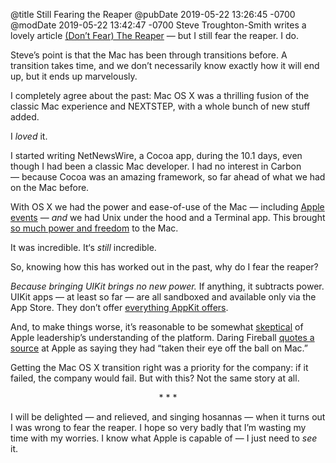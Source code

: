 @title Still Fearing the Reaper
@pubDate 2019-05-22 13:26:45 -0700
@modDate 2019-05-22 13:42:47 -0700
Steve Troughton-Smith writes a lovely article [(Don’t Fear) The Reaper](https://www.highcaffeinecontent.com/blog/20190522-(Dont-Fear)-The-Reaper) — but I still fear the reaper. I do.

Steve’s point is that the Mac has been through transitions before. A transition takes time, and we don’t necessarily know exactly how it will end up, but it ends up marvelously.

I completely agree about the past: Mac OS X was a thrilling fusion of the classic Mac experience and NEXTSTEP, with a whole bunch of new stuff added.

I *loved* it.

I started writing NetNewsWire, a Cocoa app, during the 10.1 days, even though I had been a classic Mac developer. I had no interest in Carbon — because Cocoa was an amazing framework, so far ahead of what we had on the Mac before.

With OS X we had the power and ease-of-use of the Mac — including [Apple events](https://inessential.com/2019/04/25/the_under_appreciated_awesomeness_of_app) — *and* we had Unix under the hood and a Terminal app. This brought [so much power and freedom](https://inessential.com/2019/04/23/freedom) to the Mac.

It was incredible. It‘s *still* incredible.

So, knowing how this has worked out in the past, why do I fear the reaper?

*Because bringing UIKit brings no new power.* If anything, it subtracts power. UIKit apps — at least so far — are all sandboxed and available only via the App Store. They don’t offer [everything AppKit offers](https://pilky.me/appreciating-appkit-part-1/).

And, to make things worse, it’s reasonable to be somewhat [skeptical](https://500ish.com/reading-the-room-d344b9a1580f) of Apple leadership’s understanding of the platform. Daring Fireball [quotes a source](https://daringfireball.net/2019/05/good_old_fashioned_macbook_pro_speed_bumps) at Apple as saying they had “taken their eye off the ball on Mac.”

Getting the Mac OS X transition right was a priority for the company: if it failed, the company would fail. But with this? Not the same story at all.

<p style="text-align:center">* * *</p>

I will be delighted — and relieved, and singing hosannas — when it turns out I was wrong to fear the reaper. I hope so very badly that I’m wasting my time with my worries. I know what Apple is capable of — I just need to *see* it.
